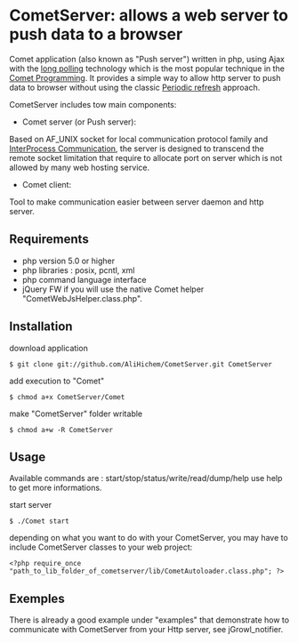 CometServer: allows a web server to push data to a browser
==========================================================

Comet application (also known as "Push server") written in php, using Ajax with the [long polling](http://en.wikipedia.org/wiki/Push_technology#Long_polling) technology 
which is the most popular technique in the [Comet Programming](http://en.wikipedia.org/wiki/Comet_%28programming%29). It provides a simple way to allow http server to
push data to browser without using the classic [Periodic refresh](http://ajaxpatterns.org/Periodic_Refresh) approach.

CometServer includes tow main components:

 * Comet server (or Push server):
  
  Based on AF_UNIX socket for local communication protocol family and [InterProcess Communication](http://en.wikipedia.org/wiki/Inter-process_communication), the server 
is designed to transcend the remote socket limitation that require to allocate port on server which is not allowed 
by many web hosting service.

 * Comet client:

  Tool to make communication easier between server daemon and http server.

Requirements
-----------

 * php version 5.0 or higher  
 * php libraries : posix, pcntl, xml
 * php command language interface 
 * jQuery FW if you will use the native Comet helper "CometWebJsHelper.class.php".

Installation
-----------

download application

    $ git clone git://github.com/AliHichem/CometServer.git CometServer

add execution to "Comet"

    $ chmod a+x CometServer/Comet

make "CometServer" folder writable 

    $ chmod a+w -R CometServer

Usage
-----

Available commands are : start/stop/status/write/read/dump/help
use help to get more informations.
 
start server

    $ ./Comet start

depending on what you want to do with your CometServer, you may have to include CometServer classes to your 
web project:

    <?php require_once "path_to_lib_folder_of_cometserver/lib/CometAutoloader.class.php"; ?>

Exemples
-------

There is already a good example under "examples" that demonstrate how to communicate with CometServer from your 
Http server, see jGrowl_notifier.